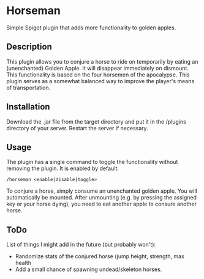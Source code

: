 # Horseman
Simple Spigot plugin that adds more functionality to golden apples.

Description
-----------

This plugin allows you to conjure a horse to ride on temporarily by eating an (unenchanted) Golden Apple. It will disappear immediately on dismount. This functionality is based on the four horsemen of the apocalypse. This plugin serves as a somewhat balanced way to improve the player's means of transportation.


Installation
------------

Download the .jar file from the target directory and put it in the /plugins directory of your server. Restart the server if necessary.


Usage
-----

The plugin has a single command to toggle the functionality without removing the plugin. It is enabled by default:

`/horseman <enable|disable|toggle>`

To conjure a horse, simply consume an unenchanted golden apple. You will automatically be mounted. After unmounting (e.g. by pressing the assigned key or your horse dying), you need to eat another apple to consure another horse.

ToDo
----

List of things I might add in the future (but probably won't):

* Randomize stats of the conjured horse (jump height, strength, max health
* Add a small chance of spawning undead/skeleton horses.
